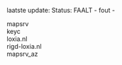 laatste update: 
Status: FAALT - fout - 
<div class="service R">mapsrv</div><div class="service R">keyc</div><div class="service G">loxia.nl</div><div class="service G">rigd-loxia.nl</div><div class="service R">mapsrv_az</div>